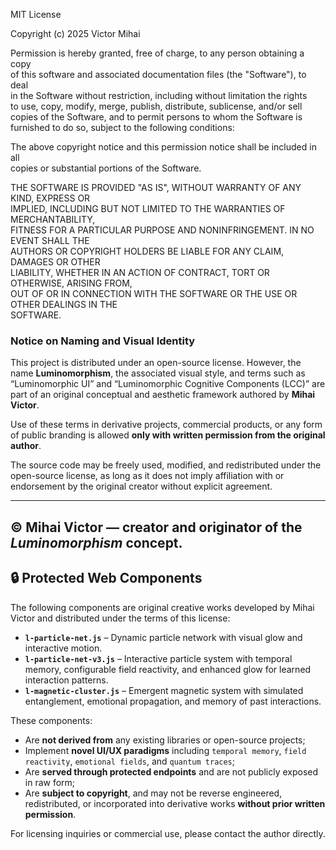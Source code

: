 MIT License

Copyright (c) 2025 Victor Mihai

Permission is hereby granted, free of charge, to any person obtaining a copy  
of this software and associated documentation files (the "Software"), to deal  
in the Software without restriction, including without limitation the rights  
to use, copy, modify, merge, publish, distribute, sublicense, and/or sell  
copies of the Software, and to permit persons to whom the Software is  
furnished to do so, subject to the following conditions:

The above copyright notice and this permission notice shall be included in all  
copies or substantial portions of the Software.

THE SOFTWARE IS PROVIDED "AS IS", WITHOUT WARRANTY OF ANY KIND, EXPRESS OR  
IMPLIED, INCLUDING BUT NOT LIMITED TO THE WARRANTIES OF MERCHANTABILITY,  
FITNESS FOR A PARTICULAR PURPOSE AND NONINFRINGEMENT. IN NO EVENT SHALL THE  
AUTHORS OR COPYRIGHT HOLDERS BE LIABLE FOR ANY CLAIM, DAMAGES OR OTHER  
LIABILITY, WHETHER IN AN ACTION OF CONTRACT, TORT OR OTHERWISE, ARISING FROM,  
OUT OF OR IN CONNECTION WITH THE SOFTWARE OR THE USE OR OTHER DEALINGS IN THE  
SOFTWARE.

### Notice on Naming and Visual Identity

This project is distributed under an open-source license. However, the name **Luminomorphism**, the associated visual style, and terms such as “Luminomorphic UI” and “Luminomorphic Cognitive Components (LCC)” are part of an original conceptual and aesthetic framework authored by **Mihai Victor**.

Use of these terms in derivative projects, commercial products, or any form of public branding is allowed **only with written permission from the original author**.

The source code may be freely used, modified, and redistributed under the open-source license, as long as it does not imply affiliation with or endorsement by the original creator without explicit agreement.

---

© Mihai Victor — creator and originator of the *Luminomorphism* concept.
---

## 🔒 Protected Web Components

The following components are original creative works developed by Mihai Victor and distributed under the terms of this license:

- **`l-particle-net.js`** – Dynamic particle network with visual glow and interactive motion.
- **`l-particle-net-v3.js`** –  Interactive particle system with temporal memory, configurable field reactivity, and enhanced glow for learned interaction patterns.
- **`l-magnetic-cluster.js`** – Emergent magnetic system with simulated entanglement, emotional propagation, and memory of past interactions.

These components:
- Are **not derived from** any existing libraries or open-source projects;
- Implement **novel UI/UX paradigms** including `temporal memory`, `field reactivity`, `emotional fields`, and `quantum traces`;
- Are **served through protected endpoints** and are not publicly exposed in raw form;
- Are **subject to copyright**, and may not be reverse engineered, redistributed, or incorporated into derivative works **without prior written permission**.

For licensing inquiries or commercial use, please contact the author directly.